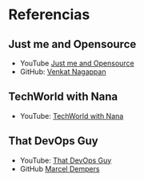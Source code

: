 # Referencias

## Just me and Opensource

- YouTube [Just me and Opensource](https://www.youtube.com/c/wenkatn-justmeandopensource/featured) 
- GitHub: [Venkat Nagappan](https://github.com/justmeandopensource)

## TechWorld with Nana

- YouTube: [TechWorld with Nana](https://www.youtube.com/channel/UCdngmbVKX1Tgre699-XLlUA)

## That DevOps Guy

- YouTube: [That DevOps Guy](https://www.youtube.com/channel/UCFe9-V_rN9nLqVNiI8Yof3w)
- GitHub [Marcel Dempers](https://github.com/marcel-dempers)